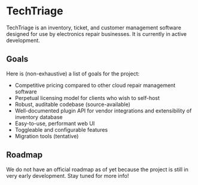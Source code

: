 # TechTriage
TechTriage is an inventory, ticket, and customer management software designed for use by electronics
repair businesses. It is currently in active development.

## Goals
Here is (non-exhaustive) a list of goals for the project:
- Competitive pricing compared to other cloud repair management software
- Perpetual licensing model for clients who wish to self-host
- Robust, auditable codebase (source-available)
- Well-documented plugin API for vendor integrations and extensibility of inventory database
- Easy-to-use, performant web UI
- Toggleable and configurable features
- Migration tools (tentative)

## Roadmap
We do not have an official roadmap as of yet because the project is still in very early development.
Stay tuned for more info!
